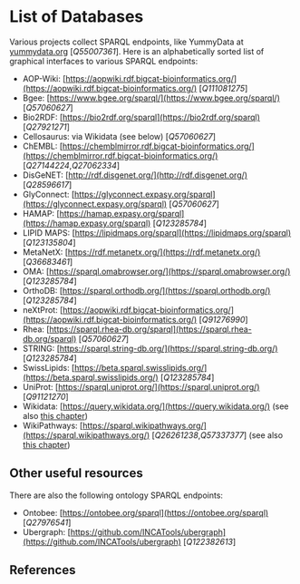 # List of Databases

Various projects collect <topic>SPARQL endpoint</topic>s, like <topic>YummyData</topic> at [yummydata.org](https://yummydata.org/) [<cite>Q55007361</cite>].
Here is an alphabetically sorted list of graphical interfaces to various SPARQL endpoints:

* AOP-Wiki: [https://aopwiki.rdf.bigcat-bioinformatics.org/](https://aopwiki.rdf.bigcat-bioinformatics.org/) [<cite>Q111081275</cite>]
* Bgee: [https://www.bgee.org/sparql/](https://www.bgee.org/sparql/) [<cite>Q57060627</cite>]
* Bio2RDF: [https://bio2rdf.org/sparql](https://bio2rdf.org/sparql) [<cite>Q27921271</cite>]
* Cellosaurus: via Wikidata (see below) [<cite>Q57060627</cite>]
* ChEMBL: [https://chemblmirror.rdf.bigcat-bioinformatics.org/](https://chemblmirror.rdf.bigcat-bioinformatics.org/) [<cite>Q27144224</cite>,<cite>Q27062334</cite>]
* DisGeNET: [http://rdf.disgenet.org/](http://rdf.disgenet.org/) [<cite>Q28596617</cite>]
* GlyConnect: [https://glyconnect.expasy.org/sparql](https://glyconnect.expasy.org/sparql) [<cite>Q57060627</cite>]
* HAMAP: [https://hamap.expasy.org/sparql](https://hamap.expasy.org/sparql) [<cite>Q123285784</cite>]
* LIPID MAPS: [https://lipidmaps.org/sparql](https://lipidmaps.org/sparql) [<cite>Q123135804</cite>]
* MetaNetX: [https://rdf.metanetx.org/](https://rdf.metanetx.org/) [<cite>Q36683461</cite>]
* OMA: [https://sparql.omabrowser.org/](https://sparql.omabrowser.org/) [<cite>Q123285784</cite>]
* OrthoDB: [https://sparql.orthodb.org/](https://sparql.orthodb.org/) [<cite>Q123285784</cite>]
* neXtProt: [https://aopwiki.rdf.bigcat-bioinformatics.org/](https://aopwiki.rdf.bigcat-bioinformatics.org/) [<cite>Q91276990</cite>]
* Rhea: [https://sparql.rhea-db.org/sparql](https://sparql.rhea-db.org/sparql) [<cite>Q57060627</cite>]
* STRING: [https://sparql.string-db.org/](https://sparql.string-db.org/) [<cite>Q123285784</cite>]
* SwissLipids: [https://beta.sparql.swisslipids.org/](https://beta.sparql.swisslipids.org/) [<cite>Q123285784</cite>]
* UniProt: [https://sparql.uniprot.org/](https://sparql.uniprot.org/) [<cite>Q91121270</cite>]
* Wikidata: [https://query.wikidata.org/](https://query.wikidata.org/) (see also [this chapter](wikidata.i.md))
* WikiPathways: [https://sparql.wikipathways.org/](https://sparql.wikipathways.org/) [<cite>Q26261238</cite>,<cite>Q57337377</cite>] (see also [this chapter](wikipathways.i.md))

## Other useful resources

There are also the following <topic>ontology</topic> SPARQL endpoints:

* Ontobee: [https://ontobee.org/sparql](https://ontobee.org/sparql) [<cite>Q27976541</cite>]
* Ubergraph: [https://github.com/INCATools/ubergraph](https://github.com/INCATools/ubergraph) [<cite>Q122382613</cite>]

## References

<references/>
